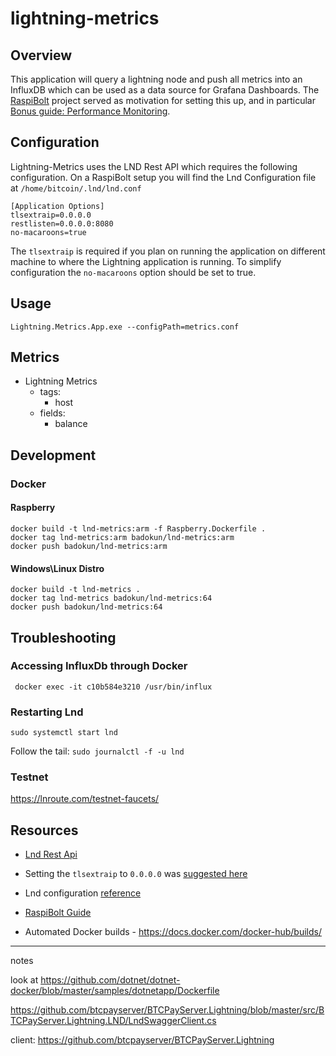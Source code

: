 # lightning-metrics


## Overview

This application will query a lightning node and push all metrics into an InfluxDB which can be used as a data source for Grafana Dashboards. 
The [RaspiBolt](https://github.com/badokun/guides/blob/master/raspibolt/README.md) project served as motivation for setting this up, and in particular
[Bonus guide: Performance Monitoring](https://github.com/badokun/guides/blob/master/raspibolt/raspibolt_71_monitoring.md). 

## Configuration

Lightning-Metrics uses the LND Rest API which requires the following configuration. On a RaspiBolt setup you will find the Lnd Configuration file at `/home/bitcoin/.lnd/lnd.conf`

```
[Application Options]
tlsextraip=0.0.0.0
restlisten=0.0.0.0:8080
no-macaroons=true

```

The `tlsextraip` is required if you plan on running the application on different machine to where the Lightning application is running. To simplify configuration
the `no-macaroons` option should be set to true.



## Usage

`Lightning.Metrics.App.exe --configPath=metrics.conf` 

## Metrics

* Lightning Metrics
  * tags:
    * host
  * fields:
    * balance


## Development

### Docker


#### Raspberry

```
docker build -t lnd-metrics:arm -f Raspberry.Dockerfile .
docker tag lnd-metrics:arm badokun/lnd-metrics:arm
docker push badokun/lnd-metrics:arm
```

#### Windows\Linux Distro
```
docker build -t lnd-metrics .
docker tag lnd-metrics badokun/lnd-metrics:64
docker push badokun/lnd-metrics:64
```

## Troubleshooting

### Accessing InfluxDb through Docker

` docker exec -it c10b584e3210 /usr/bin/influx`

### Restarting Lnd

`sudo systemctl start lnd`

Follow the tail:
`sudo journalctl -f -u lnd`


### Testnet

https://lnroute.com/testnet-faucets/

## Resources

* [Lnd Rest Api](https://api.lightning.community/rest/index.html)
* Setting the `tlsextraip` to `0.0.0.0` was [suggested here](https://github.com/lightningnetwork/lnd/issues/1567#issuecomment-437665324)
* Lnd configuration [reference](https://github.com/lightningnetwork/lnd/blob/master/sample-lnd.conf)
* [RaspiBolt Guide](https://github.com/badokun/guides/tree/master/raspibolt)

* Automated Docker builds - https://docs.docker.com/docker-hub/builds/
---

notes

look at https://github.com/dotnet/dotnet-docker/blob/master/samples/dotnetapp/Dockerfile

https://github.com/btcpayserver/BTCPayServer.Lightning/blob/master/src/BTCPayServer.Lightning.LND/LndSwaggerClient.cs

client: https://github.com/btcpayserver/BTCPayServer.Lightning